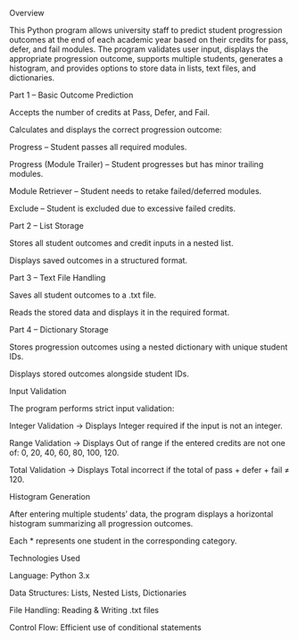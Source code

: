 Overview

This Python program allows university staff to predict student progression outcomes at the end of each academic year based on their credits for pass, defer, and fail modules.
The program validates user input, displays the appropriate progression outcome, supports multiple students, generates a histogram, and provides options to store data in lists, text files, and dictionaries.




Part 1 – Basic Outcome Prediction


Accepts the number of credits at Pass, Defer, and Fail.

Calculates and displays the correct progression outcome:

Progress – Student passes all required modules.

Progress (Module Trailer) – Student progresses but has minor trailing modules.

Module Retriever – Student needs to retake failed/deferred modules.

Exclude – Student is excluded due to excessive failed credits.




Part 2 – List Storage


Stores all student outcomes and credit inputs in a nested list.

Displays saved outcomes in a structured format.




Part 3 – Text File Handling


Saves all student outcomes to a .txt file.

Reads the stored data and displays it in the required format.




Part 4 – Dictionary Storage


Stores progression outcomes using a nested dictionary with unique student IDs.

Displays stored outcomes alongside student IDs.




Input Validation


The program performs strict input validation:

Integer Validation → Displays Integer required if the input is not an integer.

Range Validation → Displays Out of range if the entered credits are not one of:
0, 20, 40, 60, 80, 100, 120.

Total Validation → Displays Total incorrect if the total of pass + defer + fail ≠ 120.



Histogram Generation


After entering multiple students’ data, the program displays a horizontal histogram summarizing all progression outcomes.

Each * represents one student in the corresponding category.



Technologies Used


Language: Python 3.x

Data Structures: Lists, Nested Lists, Dictionaries

File Handling: Reading & Writing .txt files

Control Flow: Efficient use of conditional statements

